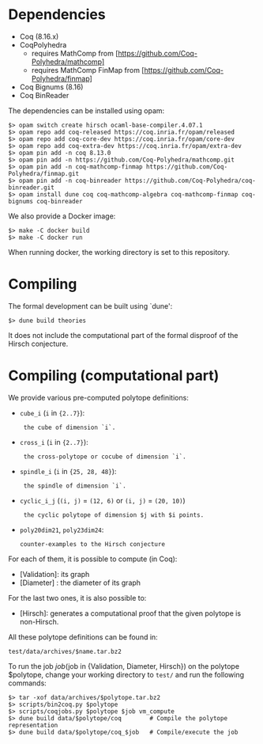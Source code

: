 # Dependencies

  - Coq (8.16.x)
  - CoqPolyhedra
    - requires MathComp from
        [https://github.com/Coq-Polyhedra/mathcomp]
    - requires MathComp FinMap from
        [https://github.com/Coq-Polyhedra/finmap]
  - Coq Bignums (8.16)
  - Coq BinReader

The dependencies can be installed using opam:

    $> opam switch create hirsch ocaml-base-compiler.4.07.1
    $> opam repo add coq-released https://coq.inria.fr/opam/released
    $> opam repo add coq-core-dev https://coq.inria.fr/opam/core-dev
    $> opam repo add coq-extra-dev https://coq.inria.fr/opam/extra-dev
    $> opam pin add -n coq 8.13.0
    $> opam pin add -n https://github.com/Coq-Polyhedra/mathcomp.git
    $> opam pin add -n coq-mathcomp-finmap https://github.com/Coq-Polyhedra/finmap.git
    $> opam pin add -n coq-binreader https://github.com/Coq-Polyhedra/coq-binreader.git
    $> opam install dune coq coq-mathcomp-algebra coq-mathcomp-finmap coq-bignums coq-binreader

We also provide a Docker image:

    $> make -C docker build
    $> make -C docker run

When running docker, the working directory is set to this repository.

# Compiling

The formal development can be built using `dune':

    $> dune build theories

It does not include the computational part of the formal disproof of
the Hirsch conjecture.

# Compiling (computational part)

We provide various pre-computed polytope definitions:

  - `cube_i` (`i` in `{2..7}`):
     
         the cube of dimension `i`.

  - `cross_i` (`i` in `{2..7}`):
     
         the cross-polytope or cocube of dimension `i`.

  - `spindle_i` (`i` in `{25, 28, 48}`):
     
         the spindle of dimension `i`.

  - `cyclic_i_j` (`(i, j)` = `(12, 6)` or `(i, j)` = `(20, 10)`)
     
         the cyclic polytope of dimension $j with $i points.

  - `poly20dim21`, `poly23dim24`:
     
        counter-examples to the Hirsch conjecture

For each of them, it is possible to compute (in Coq):

  - [Validation]: its graph
  - [Diameter]  : the diameter of its graph

For the last two ones, it is also possible to:

  - [Hirsch]: generates a computational proof that the given polytope is non-Hirsch.

All these polytope definitions can be found in:

    test/data/archives/$name.tar.bz2

To run the job $job ($job in {Validation, Diameter, Hirsch}) on the
polytope $polytope, change your working directory to `test/` and run
the following commands:

    $> tar -xof data/archives/$polytope.tar.bz2
    $> scripts/bin2coq.py $polytope
    $> scripts/coqjobs.py $polytope $job vm_compute
    $> dune build data/$polytope/coq        # Compile the polytope representation
    $> dune build data/$polytope/coq_$job   # Compile/execute the job
